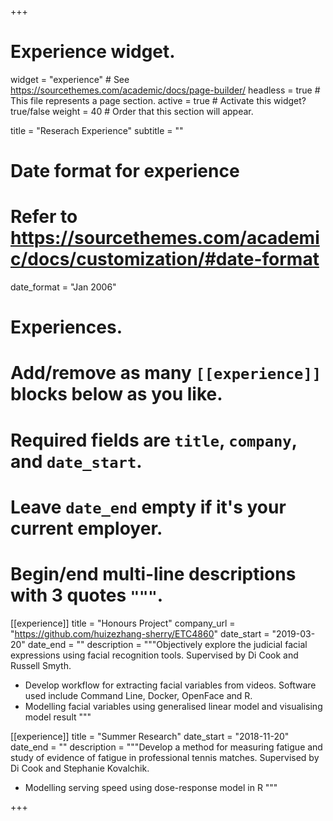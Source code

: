 +++
# Experience widget.
widget = "experience"  # See https://sourcethemes.com/academic/docs/page-builder/
headless = true  # This file represents a page section.
active = true  # Activate this widget? true/false
weight = 40  # Order that this section will appear.

title = "Reserach Experience"
subtitle = ""

# Date format for experience
#   Refer to https://sourcethemes.com/academic/docs/customization/#date-format
date_format = "Jan 2006"

# Experiences.
#   Add/remove as many `[[experience]]` blocks below as you like.
#   Required fields are `title`, `company`, and `date_start`.
#   Leave `date_end` empty if it's your current employer.
#   Begin/end multi-line descriptions with 3 quotes `"""`.
[[experience]]
  title = "Honours Project"
  company_url = "https://github.com/huizezhang-sherry/ETC4860"
  date_start = "2019-03-20"
  date_end = ""
  description = """Objectively explore the judicial facial expressions using facial recognition tools. Supervised by Di Cook and Russell Smyth. 
  
  * Develop workflow for extracting facial variables from videos. Software used include Command Line, Docker,  OpenFace and R. 
  * Modelling facial variables using generalised linear model and visualising model result
  """

[[experience]]
  title = "Summer Research"
  date_start = "2018-11-20"
  date_end = ""
  description = """Develop a method for measuring fatigue and study of evidence of fatigue in professional tennis matches. Supervised by Di Cook and Stephanie Kovalchik. 
  
  * Modelling serving speed using dose-response model in R
  """

+++
